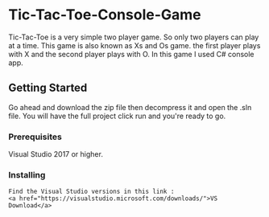 # Tic-Tac-Toe-Console-Game

Tic-Tac-Toe is a very simple two player game. So only two players can play at a time. This game is also known as Xs and Os game. the first player plays with X and the second player plays with O. In this game I used C# console app.

## Getting Started

Go ahead and download the zip file then decompress it and open the .sln file. You will have the full project click run and you're ready to go.


### Prerequisites

Visual Studio 2017 or higher. 


### Installing

```
Find the Visual Studio versions in this link : 
<a href="https://visualstudio.microsoft.com/downloads/">VS Download</a>
```
